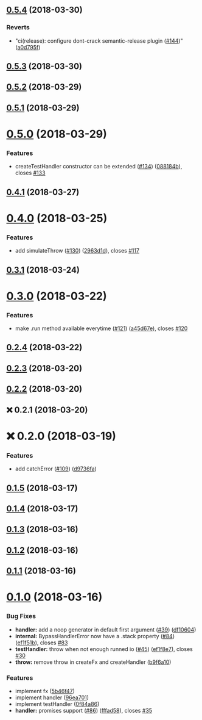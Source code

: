 <a name="0.5.4"></a>
## [0.5.4](https://github.com/guillaumearm/handle-io/compare/v0.5.3...v0.5.4) (2018-03-30)


### Reverts

* "ci(release): configure dont-crack semantic-release plugin ([#144](https://github.com/guillaumearm/handle-io/issues/144))" ([a0d795f](https://github.com/guillaumearm/handle-io/commit/a0d795f))

<a name="0.5.3"></a>
## [0.5.3](https://github.com/guillaumearm/handle-io/compare/v0.5.2...v0.5.3) (2018-03-30)

<a name="0.5.2"></a>
## [0.5.2](https://github.com/guillaumearm/handle-io/compare/v0.5.1...v0.5.2) (2018-03-29)

<a name="0.5.1"></a>
## [0.5.1](https://github.com/guillaumearm/handle-io/compare/v0.5.0...v0.5.1) (2018-03-29)

<a name="0.5.0"></a>
# [0.5.0](https://github.com/guillaumearm/handle-io/compare/v0.4.1...v0.5.0) (2018-03-29)


### Features

* createTestHandler constructor can be extended ([#134](https://github.com/guillaumearm/handle-io/issues/134)) ([088184b](https://github.com/guillaumearm/handle-io/commit/088184b)), closes [#133](https://github.com/guillaumearm/handle-io/issues/133)

<a name="0.4.1"></a>
## [0.4.1](https://github.com/guillaumearm/handle-io/compare/v0.4.0...v0.4.1) (2018-03-27)

<a name="0.4.0"></a>
# [0.4.0](https://github.com/guillaumearm/handle-io/compare/v0.3.1...v0.4.0) (2018-03-25)


### Features

* add simulateThrow ([#130](https://github.com/guillaumearm/handle-io/issues/130)) ([2963d1d](https://github.com/guillaumearm/handle-io/commit/2963d1d)), closes [#117](https://github.com/guillaumearm/handle-io/issues/117)

<a name="0.3.1"></a>
## [0.3.1](https://github.com/guillaumearm/handle-io/compare/v0.3.0...v0.3.1) (2018-03-24)

<a name="0.3.0"></a>
# [0.3.0](https://github.com/guillaumearm/handle-io/compare/v0.2.4...v0.3.0) (2018-03-22)


### Features

* make .run method available everytime ([#121](https://github.com/guillaumearm/handle-io/issues/121)) ([a45d67e](https://github.com/guillaumearm/handle-io/commit/a45d67e)), closes [#120](https://github.com/guillaumearm/handle-io/issues/120)

<a name="0.2.4"></a>
## [0.2.4](https://github.com/guillaumearm/handle-io/compare/v0.2.3...v0.2.4) (2018-03-22)

<a name="0.2.3"></a>
## [0.2.3](https://github.com/guillaumearm/handle-io/compare/v0.2.2...v0.2.3) (2018-03-20)

<a name="0.2.2"></a>
## [0.2.2](https://github.com/guillaumearm/handle-io/compare/v0.2.1...v0.2.2) (2018-03-20)

<a name="0.2.1"></a>
## :x: 0.2.1 (2018-03-20)


<a name="0.2.0"></a>
# :x: 0.2.0 (2018-03-19)


### Features

* add catchError ([#109](https://github.com/guillaumearm/handle-io/issues/109)) ([d9736fa](https://github.com/guillaumearm/handle-io/commit/d9736fa))

<a name="0.1.5"></a>
## [0.1.5](https://github.com/guillaumearm/handle-io/compare/v0.1.4...v0.1.5) (2018-03-17)

<a name="0.1.4"></a>
## [0.1.4](https://github.com/guillaumearm/handle-io/compare/v0.1.3...v0.1.4) (2018-03-17)

<a name="0.1.3"></a>
## [0.1.3](https://github.com/guillaumearm/handle-io/compare/v0.1.2...v0.1.3) (2018-03-16)

<a name="0.1.2"></a>
## [0.1.2](https://github.com/guillaumearm/handle-io/compare/v0.1.1...v0.1.2) (2018-03-16)

<a name="0.1.1"></a>
## [0.1.1](https://github.com/guillaumearm/handle-io/compare/v0.1.0...v0.1.1) (2018-03-16)

<a name="0.1.0"></a>
# [0.1.0](https://github.com/guillaumearm/handle-io/compare/v0.0.1...v0.1.0) (2018-03-16)


### Bug Fixes

* **handler:** add a noop generator in default first argument ([#39](https://github.com/guillaumearm/handle-io/issues/39)) ([df10604](https://github.com/guillaumearm/handle-io/commit/df10604))
* **internal:** BypassHandlerError now have a .stack property ([#84](https://github.com/guillaumearm/handle-io/issues/84)) ([ef1f51b](https://github.com/guillaumearm/handle-io/commit/ef1f51b)), closes [#83](https://github.com/guillaumearm/handle-io/issues/83)
* **testHandler:** throw when not enough runned io ([#45](https://github.com/guillaumearm/handle-io/issues/45)) ([ef1f8e7](https://github.com/guillaumearm/handle-io/commit/ef1f8e7)), closes [#30](https://github.com/guillaumearm/handle-io/issues/30)
* **throw:** remove throw in createFx and createHandler ([b9f6a10](https://github.com/guillaumearm/handle-io/commit/b9f6a10))


### Features

* implement fx ([5b46f47](https://github.com/guillaumearm/handle-io/commit/5b46f47))
* implement handler ([96ea701](https://github.com/guillaumearm/handle-io/commit/96ea701))
* implement testHandler ([0f84a86](https://github.com/guillaumearm/handle-io/commit/0f84a86))
* **handler:** promises support ([#86](https://github.com/guillaumearm/handle-io/issues/86)) ([fffad58](https://github.com/guillaumearm/handle-io/commit/fffad58)), closes [#35](https://github.com/guillaumearm/handle-io/issues/35)
